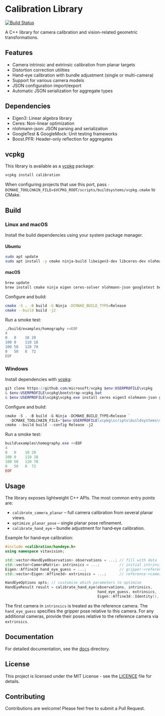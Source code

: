 # Calibration Library

[![Build Status](https://github.com/VitalyVorobyev/calibration/actions/workflows/ci.yml/badge.svg)](https://github.com/VitalyVorobyev/calibration/actions/workflows/ci.yml)

A C++ library for camera calibration and vision-related geometric transformations.

## Features

- Camera intrinsic and extrinsic calibration from planar targets
- Distortion correction utilities
- Hand-eye calibration with bundle adjustment (single or multi-camera)
- Support for various camera models
- JSON configuration import/export
- Automatic JSON serialization for aggregate types

## Dependencies

- Eigen3: Linear algebra library
- Ceres: Non-linear optimization
- nlohmann-json: JSON parsing and serialization
- GoogleTest & GoogleMock: Unit testing frameworks
- Boost.PFR: Header-only reflection for aggregates

## vcpkg

This library is available as a [vcpkg](https://github.com/microsoft/vcpkg) package:

```bash
vcpkg install calibration
```

When configuring projects that use this port, pass
`-DCMAKE_TOOLCHAIN_FILE=$VCPKG_ROOT/scripts/buildsystems/vcpkg.cmake` to CMake.

## Build

### Linux and macOS

Install the build dependencies using your system package manager.

#### Ubuntu

```bash
sudo apt update
sudo apt install -y cmake ninja-build libeigen3-dev libceres-dev nlohmann-json3-dev libgtest-dev libgmock-dev libboost-dev
```

#### macOS

```bash
brew update
brew install cmake ninja eigen ceres-solver nlohmann-json googletest boost
```

Configure and build:

```bash
cmake -S . -B build -G Ninja -DCMAKE_BUILD_TYPE=Release
cmake --build build -j2
```

Run a smoke test:

```bash
./build/examples/homography <<EOF
4
0   0    10 20
100 0    110 18
100 50   120 70
0   50   8  72
EOF
```

### Windows

Install dependencies with [vcpkg](https://github.com/microsoft/vcpkg):

```powershell
git clone https://github.com/microsoft/vcpkg $env:USERPROFILE\vcpkg
& $env:USERPROFILE\vcpkg\bootstrap-vcpkg.bat
& $env:USERPROFILE\vcpkg\vcpkg.exe install ceres eigen3 nlohmann-json gtest boost-pfr --triplet x64-windows
```

Configure and build:

```powershell
cmake -S . -B build -G Ninja -DCMAKE_BUILD_TYPE=Release `
  -DCMAKE_TOOLCHAIN_FILE="$env:USERPROFILE\vcpkg\scripts\buildsystems\vcpkg.cmake"
cmake --build build --config Release -j2
```

Run a smoke test:

```powershell
build\examples\homography.exe <<EOF
4
0   0    10 20
100 0    110 18
100 50   120 70
0   50   8  72
EOF
```

## Usage

The library exposes lightweight C++ APIs.  The most common entry points are:

- `calibrate_camera_planar` – full camera calibration from several planar views.
- `optimize_planar_pose` – single planar pose refinement.
- `calibrate_hand_eye` – bundle adjustment for hand‑eye calibration.

Example for hand‑eye calibration:

```cpp
#include <calibration/handeye.h>
using namespace vitavision;

std::vector<HandEyeObservation> observations = ...; // fill with data
std::vector<CameraMatrix> intrinsics = ...;         // initial intrinsics
Eigen::Affine3d hand_eye_guess = ...;               // gripper->reference camera
std::vector<Eigen::Affine3d> extrinsics = ...;      // reference->camera (for cams>0)

HandEyeOptions opts; // customise which parameters to optimise
HandEyeResult result = calibrate_hand_eye(observations, intrinsics,
                                          hand_eye_guess, extrinsics,
                                          Eigen::Affine3d::Identity(), opts);
```

The first camera in `intrinsics` is treated as the reference camera.  The
`hand_eye_guess` specifies the gripper pose relative to this camera.  For any
additional cameras, provide their poses relative to the reference camera via
`extrinsics`.

## Documentation

For detailed documentation, see the [docs](docs/) directory.

## License

This project is licensed under the MIT License - see the [LICENCE](LICENCE) file for details.

## Contributing

Contributions are welcome! Please feel free to submit a Pull Request.
